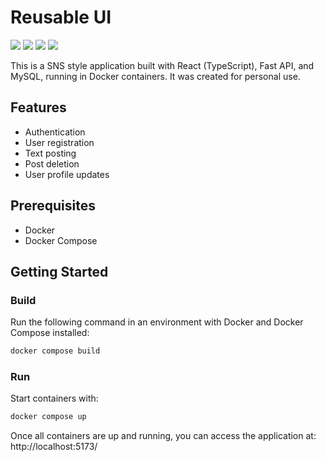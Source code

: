 # Reusable UI

<img src="https://img.shields.io/badge/-React-61DAFB.svg?logo=react&style=flat-square">
<img src="https://img.shields.io/badge/-Typescript-007ACC.svg?logo=typescript&style=flat-square">
<img src="https://img.shields.io/badge/-Python-3776AB.svg?logo=python&style=flat-square">
<img src="https://img.shields.io/badge/-Docker-1488C6.svg?logo=docker&style=flat-square">

This is a SNS style application built with React (TypeScript), Fast API, and MySQL, running in Docker containers. It was created for personal use.

## Features

* Authentication
* User registration
* Text posting
* Post deletion
* User profile updates

## Prerequisites

* Docker
* Docker Compose

## Getting Started

### Build

Run the following command in an environment with Docker and Docker Compose installed:

```bash
docker compose build
```

### Run

Start containers with:

```bash
docker compose up
```

Once all containers are up and running, you can access the application at:
http://localhost:5173/